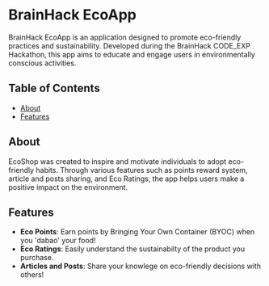 # BrainHack EcoApp

BrainHack EcoApp is an application designed to promote eco-friendly practices and sustainability. Developed during the BrainHack CODE_EXP Hackathon, this app aims to educate and engage users in environmentally conscious activities.


## Table of Contents

- [About](#about)
- [Features](#features)


## About

EcoShop was created to inspire and motivate individuals to adopt eco-friendly habits. Through various features such as points reward system, article and posts sharing, and Eco Ratings, the app helps users make a positive impact on the environment.

## Features

- **Eco Points**: Earn points by Bringing Your Own Container (BYOC) when you 'dabao' your food!
- **Eco Ratings**: Easily understand the sustainabilty of the product you purchase.
- **Articles and Posts**: Share your knowlege on eco-friendly decisions with others!

